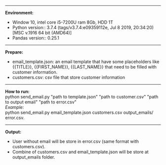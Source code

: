 ------------
**Environment:**
- Window 10, intel core i5-7200U ram 8Gb, HDD 1T
- Python version:: 3.7.4 (tags/v3.7.4:e09359112e, Jul  8 2019, 20:34:20) [MSC v.1916 64 bit (AMD64)]
- Pandas version:: 0.25.1
------------
**Prepare:**
- email_template.json: an email template that have some placeholders like {{TITLE}}, {{FIRST_NAME}}, {{LAST_NAME}} that need to be filled with customer information.
- customers.csv: csv file that store customer information 
------------
**How to run:** <br>
python send_email.py "path to template.json" "path to customer.csv" "path to output email" "path to error.csv" <br>
*Example:* <br>
python send_email.py email_template.json customers.csv output_emails/ error.csv.

------------

**Output:**
- User without email will be store in error.csv (same format with customers.csv).
- Combine of customers.csv and email_template.json will be store at output_emails folder.
